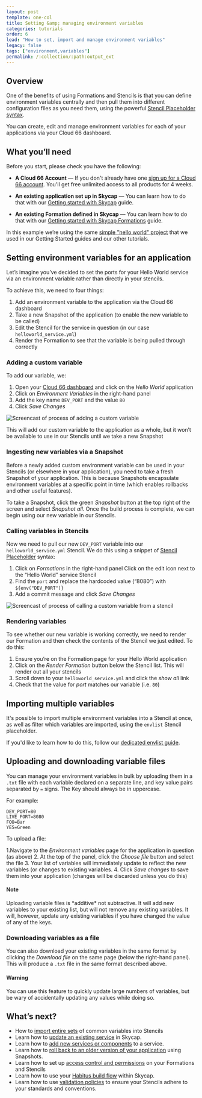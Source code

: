 ```yaml
---
layout: post
template: one-col
title: Setting &amp; managing environment variables
categories: tutorials
order: 6
lead: "How to set, import and manage environment variables"
legacy: false
tags: ["environment,variables"]
permalink: /:collection/:path:output_ext
---
```


## Overview 

One of the benefits of using Formations and Stencils is that you can define environment variables centrally and then pull them into different configuration files as you need them, using the powerful [Stencil Placeholder syntax](/skycap/references/stencil_placeholders.html).

You can create, edit and manage environment variables for each of your applications via your Cloud 66 dashboard.

## What you’ll need

Before you start, please check you have the following:

* **A Cloud 66 Account** &mdash; If you don't already have one [sign up for a Cloud 66 account](https://app.cloud66.com/users/sign_up). You'll get free unlimited access to all products for 4 weeks.

* **An existing application set up in Skycap** &mdash; You can learn how to do that with our [Getting started with Skycap](/skycap/quickstarts/getting_started.html) guide.

* **An existing Formation defined in Skycap** &mdash; You can learn how to do that with our [Getting started with Skycap Formations](/skycap/quickstarts/using_formations.html) guide.

<div class="notice"><p>In this example we’re using the same <a href="https://github.com/cloud66-samples/helloworld.git">simple "hello world" project</a> that we used in our Getting Started guides and our other tutorials.</p></div>

## Setting environment variables for an application

Let’s imagine you’ve decided to set the ports for your Hello World service via an environment variable rather than directly in your stencils.

To achieve this, we need to four things:

1. Add an environment variable to the application via the Cloud 66 dashboard
2. Take a new Snapshot of the application (to enable the new variable to be called)
3. Edit the Stencil for the service in question (in our case `helloworld_service.yml`)
4. Render the Formation to see that the variable is being pulled through correctly


### Adding a custom variable

To add our variable, we:

1. Open your [Cloud 66 dashboard](https://app.cloud66.com/dashboard) and click on the *Hello World* application
2. Click on *Environment Variables* in the right-hand panel
3. Add the key name `DEV_PORT` and the value `80`
4. Click *Save Changes*

<img src="/assets/skycap/tutorial-env-variable-add.gif" alt="Screencast of process of adding a custom variable">

This will add our custom variable to the application as a whole, but it won’t be available to use in our Stencils until we take a new Snapshot

### Ingesting new variables via a Snapshot

Before a newly added custom environment variable can be used in your Stencils (or elsewhere in your application), you need to take a fresh Snapshot of your application. This is because Snapshots encapsulate environment variables at a specific point in time (which enables rollbacks and other useful features).

To take a Snapshot, click the green *Snapshot* button at the top right of the screen and select *Snapshot all*. Once the build process is complete, we can begin using our new variable in our Stencils.

### Calling variables in Stencils

Now we need to pull our new `DEV_PORT` variable into our `helloworld_service.yml` Stencil. We do this using a snippet of [Stencil Placeholder](/skycap/references/stencil_placeholders.html) syntax:

1. Click on *Formations* in the right-hand panel
Click on the edit icon next to the “Hello World” service Stencil
2. Find the `port` and replace the hardcoded value (“8080”) with `${env("DEV_PORT")}`
3. Add a commit message and click *Save Changes*

<img src="/assets/skycap/tutorial-env-variable-call.gif" alt="Screencast of process of calling a custom variable from a stencil">

### Rendering variables 

To see whether our new variable is working correctly, we need to render our Formation and then check the contents of the Stencil we just edited. To do this:

1. Ensure you’re on the Formation page for your Hello World application
2. Click on the *Render Formation* button below the Stencil list. This will render out all your stencils
3. Scroll down to your `helloworld_service.yml` and click the *show all* link
4. Check that the value for *port* matches our variable (i.e. `80`)

## Importing multiple variables

It's possible to import multiple environment variables into a Stencil at once, as well as filter which variables are imported, using the `envlist` Stencil placeholder.

If you'd like to learn how to do this, follow our [dedicated envlist guide](/skycap/how-to-guides/formations/reusing-common-environment-variables.html).

## Uploading and downloading variable files

You can manage your environment variables in bulk by uploading them in a `.txt` file with each variable declared on a separate line, and key value pairs separated by `=` signs. The Key should always be in uppercase.

For example:
```shell
DEV_PORT=80
LIVE_PORT=8080
FOO=Bar
YES=Green
``` 

To upload a file:

1.Navigate to the *Environment variables* page for the application in question (as above)
2. At the top of the panel, click the *Choose file* button and select the file
3. Your list of variables will immediately update to reflect the new variables (or changes to existing variables.
4. Click *Save changes* to save them into your application (changes will be discarded unless you do this)

#### Note
<div class="notice"><p>Uploading variable files is *additive* not subtractive. It will add new variables to your existing list, but will not remove any existing variables. It will, however, update any existing variables if you have changed the value of any of the keys.</p></div>

### Downloading variables as a file

You can also download your existing variables in the same format by clicking the *Download file* on the same page (below the right-hand panel). This will produce a `.txt` file in the same format described above.

#### Warning
<div class="notice notice-warning"><p>You can use this feature to quickly update large numbers of variables, but be wary of accidentally updating any values while doing so.</p></div>

## What’s next?

* How to [import entire sets](/skycap/how-to-guides/formations/reusing-common-environment-variables.html) of common variables into Stencils
* Learn how to [update an existing service](/skycap/tutorials/updating-an-existing-service.html) in Skycap.
* Learn how to [add new services or components](/skycap/tutorials/adding-a-new-service.html) to a service.
* Learn how to [roll back to an older version of your application](/skycap/tutorials/rolling-back-using-snapshots.html) using Snapshots.
* Learn how to set up [access control and permissions](/skycap/tutorials/setting-up-access-control.html) on your Formations and Stencils
* Learn how to use your [Habitus build flow](/skycap/tutorials/using-habitus-with-skycap.html) within Skycap.
* Learn how to use [validation policies](/skycap/tutorials/using-validation-policies.html) to ensure your Stencils adhere to your standards and conventions. 




